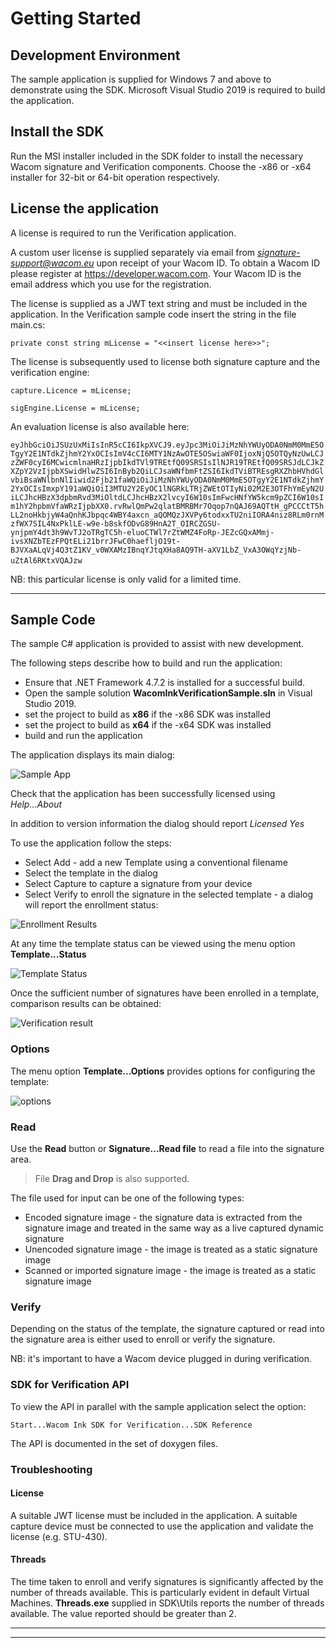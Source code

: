 # Getting Started 

## Development Environment

The sample application is supplied for Windows 7 and above to demonstrate using the SDK.
Microsoft Visual Studio 2019 is required to build the application.


## Install the SDK

Run the MSI installer included in the SDK folder to install the necessary Wacom signature and
Verification components. Choose the -x86 or -x64 installer for 32-bit or 64-bit operation
respectively.

## License the application
A license is required to run the Verification application.

A custom user license is supplied separately via email from *signature-support@wacom.eu* upon receipt of your Wacom ID.
To obtain a Wacom ID please register at https://developer.wacom.com. Your Wacom ID is the email address which you use for the registration.

The license is supplied as a JWT text string and must be included in the application. In the
Verification sample code insert the string in the file main.cs:

```
private const string mLicense = "<<insert license here>>";
```

The license is subsequently used to license both signature capture and the verification engine:

```
capture.Licence = mLicense;

sigEngine.License = mLicense;
```

An evaluation license is also available here:

```eyJhbGciOiJSUzUxMiIsInR5cCI6IkpXVCJ9.eyJpc3MiOiJiMzNhYWUyODA0NmM0MmE5OTgyY2E1NTdkZjhmY2YxOCIsImV4cCI6MTY1NzAwOTE5OSwiaWF0IjoxNjQ5OTQyNzUwLCJzZWF0cyI6MCwicmlnaHRzIjpbIkdTVl9TREtfQ09SRSIsIlNJR19TREtfQ09SRSJdLCJkZXZpY2VzIjpbXSwidHlwZSI6InByb2QiLCJsaWNfbmFtZSI6IkdTViBTREsgRXZhbHVhdGlvbiBsaWNlbnNlIiwid2Fjb21faWQiOiJiMzNhYWUyODA0NmM0MmE5OTgyY2E1NTdkZjhmY2YxOCIsImxpY191aWQiOiI3MTU2Y2EyOC1lNGRkLTRjZWEtOTIyNi02M2E3OTFhYmEyN2UiLCJhcHBzX3dpbmRvd3MiOltdLCJhcHBzX2lvcyI6W10sImFwcHNfYW5kcm9pZCI6W10sIm1hY2hpbmVfaWRzIjpbXX0.rvRwlQmPw2qlatBMRBMr7Oqop7nQAJ69AQTtH_gPCCCtT5hLL2noHkbjyW4aQnhKJbpqc4WBY4axcn_aQOMQzJXVPy6todxxTU2niIORA4niz8RLm0rnMzfWX7SIL4NxPklLE-w9e-b8skfODvG89HnA2T_OIRCZGSU-ynjpmY4dt3h9WvTJ2oTRgTC5h-eluoCTWl7rZtWMZ4FoRp-JEZcGQxAMmj-ivsXNZbTEzFPQtELi21brrJFwC0haefljO19t-BJVXaALqVj4Q3tZ1KV_v0WXAMzIBnqYJtqXHa8AQ9TH-aXV1LbZ_VxA3OWqYzjNb-uZtAl6RKtxVQAJzw```  

 NB: this particular license is only valid for a limited time. 

----
## Sample Code

The sample C# application is provided to assist with new development.

The following steps describe how to build and run the application:

* Ensure that .NET Framework 4.7.2 is installed for a successful build.
* Open the sample solution **WacomInkVerificationSample.sln** in Visual Studio 2019.
* set the project to build as **x86** if the -x86 SDK was installed
* set the project to build as **x64** if the -x64 SDK was installed
* build and run the application

The application displays its main dialog:

![Sample App](media/SampleApp.png)

Check that the application has been successfully licensed using *Help...About*

In addition to version information the dialog should report *Licensed Yes*

To use the application follow the steps:

* Select Add - add a new Template using a conventional filename
* Select the template in the dialog
* Select Capture to capture a signature from your device
* Select Verify to enroll the signature in the selected template - a dialog will report the enrollment status:

![Enrollment Results](media/EnrollmentResult.png)

At any time the template status can be viewed using the menu option **Template...Status**

![Template Status](media/TemplateStatus.png)

Once the sufficient number of signatures have been enrolled in a template, comparison results can be obtained:

![Verification result](media/VerifyResult.png)

### Options

The menu option **Template...Options** provides options for configuring the template:

![options](media/Options.png)

### Read

Use the **Read** button or **Signature...Read file** to read a file into the signature area.

>  File **Drag and Drop** is also supported.

The file used for input can be one of the following types:

* Encoded signature image - the signature data is extracted from the signature image and treated in the same way as a live captured dynamic signature
* Unencoded signature image - the image is treated as a static signature image
* Scanned or imported signature image - the image is treated as a static signature image

### Verify

Depending on the status of the template, the signature captured or read into the signature area is either used to enroll or verify the signature.

NB: it's important to have a Wacom device plugged in during verification.

### SDK for Verification API

To view the API in parallel with the sample application select the option:
```
Start...Wacom Ink SDK for Verification...SDK Reference
```
The API is documented in the set of doxygen files.


### Troubleshooting

#### License

A suitable JWT license must be included in the application. A suitable capture device must be
connected to use the application and validate the license (e.g. STU-430).

#### Threads

The time taken to enroll and verify signatures is significantly affected by the number of threads available. This is particularly evident in default Virtual Machines.
**Threads.exe** supplied in SDK\Utils reports the number of threads available. The value reported should be greater than 2.


----
----



